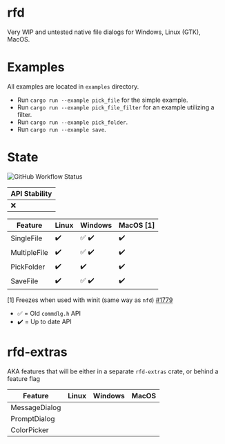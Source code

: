 # rfd

Very WIP and untested native file dialogs for Windows, Linux (GTK), MacOS.

# Examples

All examples are located in `examples` directory.

- Run `cargo run --example pick_file` for the simple example.
- Run `cargo run --example pick_file_filter` for an example utilizing a filter.
- Run `cargo run --example pick_folder`.
- Run `cargo run --example save`.

# State

![GitHub Workflow Status](https://img.shields.io/github/workflow/status/PolyMeilex/rfd/Rust/master?style=flat-square)

| API Stability |
| ------------- |
| :x:           |

| Feature      | Linux              | Windows                               | MacOS [1]              |
| ------------ | ------------------ | ------------------------------------- | ---------------------- |
| SingleFile   | :heavy_check_mark: | :white_check_mark: :heavy_check_mark: | :heavy_check_mark:     |
| MultipleFile | :heavy_check_mark: | :white_check_mark: :heavy_check_mark: | :heavy_check_mark:     |
| PickFolder   | :heavy_check_mark: | :heavy_check_mark:                    | :heavy_check_mark:     |
| SaveFile     | :heavy_check_mark: | :white_check_mark: :heavy_check_mark: | :heavy_check_mark:     |

[1] Freezes when used with winit (same way as `nfd`) [#1779](https://github.com/rust-windowing/winit/issues/1779)

- :white_check_mark: = Old `commdlg.h` API
- :heavy_check_mark: = Up to date API

# rfd-extras

AKA features that will be either in a separate `rfd-extras` crate, or behind a feature flag

| Feature       | Linux | Windows | MacOS |
| ------------- | ----- | ------- | ----- |
| MessageDialog |       |         |       |
| PromptDialog  |       |         |       |
| ColorPicker   |       |         |       |
